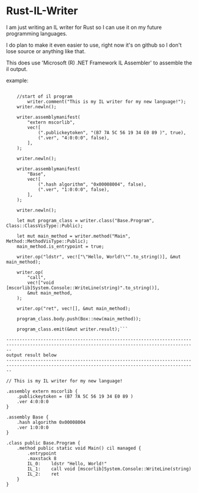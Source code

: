 # Rust-IL-Writer

I am just writing an IL writer for Rust so I can use it on my future programming languages.

I do plan to make it even easier to use, right now it's on github so I don't lose source or anything like that.

This does use 'Microsoft (R) .NET Framework IL Assembler' to assemble the il output.

example: 

```let mut writer = Writer::IL::new();

    //start of il program
        writer.comment("This is my IL writer for my new language!");
    writer.newln();

    writer.assemblymanifest(
        "extern mscorlib",
        vec![
            (".publickeytoken", "(B7 7A 5C 56 19 34 E0 89 )", true),
            (".ver", "4:0:0:0", false),
        ],
    );

    writer.newln();

    writer.assemblymanifest(
        "Base",
        vec![
            (".hash algorithm", "0x00008004", false),
            (".ver", "1:0:0:0", false),
        ],
    );

    writer.newln();

    let mut program_class = writer.class("Base.Program", Class::ClassVisType::Public);

    let mut main_method = writer.method("Main", Method::MethodVisType::Public);
    main_method.is_entrypoint = true;

    writer.op("ldstr", vec!["\"Hello, World!\"".to_string()], &mut main_method);

    writer.op(
        "call",
        vec!["void [mscorlib]System.Console::WriteLine(string)".to_string()],
        &mut main_method,
    );

    writer.op("ret", vec![], &mut main_method);

    program_class.body.push(Box::new(main_method));

    program_class.emit(&mut writer.result);```
    
----------------------------------------------------------------------------------------------------------------------------------------------
output result below
----------------------------------------------------------------------------------------------------------------------------------------------

// This is my IL writer for my new language!

.assembly extern mscorlib {
    .publickeytoken = (B7 7A 5C 56 19 34 E0 89 )
    .ver 4:0:0:0
}

.assembly Base {
    .hash algorithm 0x00008004
    .ver 1:0:0:0
}

.class public Base.Program {
    .method public static void Main() cil managed {
        .entrypoint
        .maxstack 8
        IL_0:    ldstr "Hello, World!"
        IL_1:    call void [mscorlib]System.Console::WriteLine(string)
        IL_2:    ret 
    }
}
